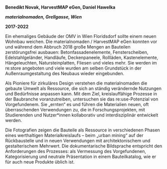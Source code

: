 <head>
 <link rel="stylesheet" type="text/css" href="/assets/css/base.css">
    <link rel="stylesheet" type="text/css" media="print" href="/assets/css/print.css">


</head>
<body>


**Benedikt Novak, HarvestMAP eGen, Daniel Hawelka**

***materialnomaden, Grellgasse, Wien***

**2017-2022**

Ein ehemaliges Gebäude der OMV in Wien Floridsdorf sollte einem neuen Wohnbau weichen. Die materialnomaden / HarvestMAP eGen konnten vor und während dem Abbruch 2018 große Mengen an Bauteilen zerstörungsfrei ausbauen: Betonfassadenelemente, Fensterscheiben, Edelstahlgeländer, Handläufe, Deckenpaneele, Rollläden, Kastenelemente, Hängeleuchten, Natursteinplatten, Fliesen und vieles mehr. Sie werden im re:store angeboten und viele wurden am selben Grundstück in der Außenraumgestaltung des Neubaus wieder eingebunden.

Als Pioniere für zirkuläres Design verstehen die materialnomaden die gebaute Umwelt als Ressource, die sich an ständig verändernde Nutzungen und Bedürfnisse anpassen kann. Mit dem Ziel, kreislauffähige Prozesse in der Baubranche voranzutreiben, untersuchen sie das re:use-Potenzial von Vorgefundenem. Sie „ernten“ es und führen die Materialien neuen, oft überraschenden Verwendungen zu, die in Forschungsprojekten, mit Studierenden und Nutzer*innen kollaborativ und interdisziplinär entwickelt werden.

Die Fotografien zeigen die Bauteile als Ressource in verschiedenen Phasen eines werthaltigen Materialkreislaufs – beim „urban mining“ auf der Rückbaustelle und in neuen Verwendungen mit architektonischem und gestalterischem Mehrwert. Die dokumentarische Bildsprache entspricht den Anforderungen des Prozesses: als Vermessung des Vorgefundenen, Kategorisierung und neutrale Präsentation in einem Bauteilkatalog, wie er für auch neue Produkte üblich ist.

<!--
Text: Martin Grabner -->

</body>
